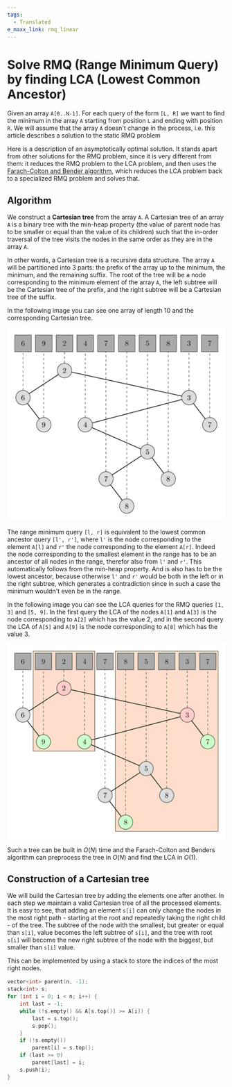 ```yaml
---
tags:
  - Translated
e_maxx_link: rmq_linear
---
```


# Solve RMQ (Range Minimum Query) by finding LCA (Lowest Common Ancestor)

Given an array `A[0..N-1]`.
For each query of the form `[L, R]` we want to find the minimum in the array `A` starting from position `L` and ending with position `R`.
We will assume that the array `A` doesn't change in the process, i.e. this article describes a solution to the static RMQ problem

Here is a description of an asymptotically optimal solution.
It stands apart from other solutions for the RMQ problem, since it is very different from them:
it reduces the RMQ problem to the LCA problem, and then uses the [Farach-Colton and Bender algorithm](lca_farachcoltonbender.md), which reduces the LCA problem back to a specialized RMQ problem and solves that.

## Algorithm

We construct a **Cartesian tree** from the array `A`.
A Cartesian tree of an array `A` is a binary tree with the min-heap property (the value of parent node has to be smaller or equal than the value of its children) such that the in-order traversal of the tree visits the nodes in the same order as they are in the array `A`.

In other words, a Cartesian tree is a recursive data structure.
The array `A` will be partitioned into 3 parts: the prefix of the array up to the minimum, the minimum, and the remaining suffix.
The root of the tree will be a node corresponding to the minimum element of the array `A`, the left subtree will be the Cartesian tree of the prefix, and the right subtree will be a Cartesian tree of the suffix.

In the following image you can see one array of length 10 and the corresponding Cartesian tree.
<div style="text-align: center;">
  <img src="CartesianTree.png" alt="Image of Cartesian Tree">
</div>

The range minimum query `[l, r]` is equivalent to the lowest common ancestor query `[l', r']`, where `l'` is the node corresponding to the element `A[l]` and `r'` the node corresponding to the element `A[r]`.
Indeed the node corresponding to the smallest element in the range has to be an ancestor of all nodes in the range, therefor also from `l'` and `r'`.
This automatically follows from the min-heap property.
And is also has to be the lowest ancestor, because otherwise `l'` and `r'` would be both in the left or in the right subtree, which generates a contradiction since in such a case the minimum wouldn't even be in the range.

In the following image you can see the LCA queries for the RMQ queries `[1, 3]` and `[5, 9]`.
In the first query the LCA of the nodes `A[1]` and `A[3]` is the node corresponding to `A[2]` which has the value 2, and in the second query the LCA of `A[5]` and `A[9]` is the node corresponding to `A[8]` which has the value 3.
<div style="text-align: center;">
  <img src="CartesianTreeLCA.png" alt="LCA queries in the Cartesian Tree">
</div>

Such a tree can be built in $O(N)$ time and the Farach-Colton and Benders algorithm can preprocess the tree in $O(N)$ and find the LCA in $O(1)$.

## Construction of a Cartesian tree

We will build the Cartesian tree by adding the elements one after another.
In each step we maintain a valid Cartesian tree of all the processed elements.
It is easy to see, that adding an element `s[i]` can only change the nodes in the most right path - starting at the root and repeatedly taking the right child - of the tree.
The subtree of the node with the smallest, but greater or equal than `s[i]`, value becomes the left subtree of `s[i]`, and the tree with root `s[i]` will become the new right subtree of the node with the biggest, but smaller than `s[i]` value.

This can be implemented by using a stack to store the indices of the most right nodes.

```cpp
vector<int> parent(n, -1);
stack<int> s;
for (int i = 0; i < n; i++) {
    int last = -1;
    while (!s.empty() && A[s.top()] >= A[i]) {
        last = s.top();
        s.pop();
    }
    if (!s.empty())
        parent[i] = s.top();
    if (last >= 0)
        parent[last] = i;
    s.push(i);
}
```
